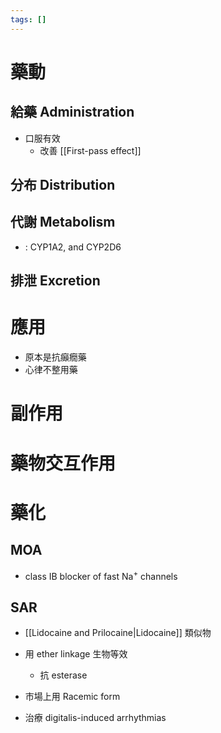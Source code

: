 ```yaml
---
tags: []
---
```


# 藥動
## 給藥 Administration
- 口服有效
	- 改善 [[First-pass effect]] 
## 分布 Distribution
## 代謝 Metabolism
- : CYP1A2, and CYP2D6
## 排泄 Excretion
# 應用
- 原本是抗癲癇藥
- 心律不整用藥
# 副作用
# 藥物交互作用
# 藥化
## MOA
- class IB blocker of fast Na<sup>+</sup> channels
## SAR
- [[Lidocaine and Prilocaine|Lidocaine]] 類似物
- 用 ether linkage 生物等效
	-  抗 esterase
- 市場上用 Racemic form



- 治療 digitalis-induced arrhythmias